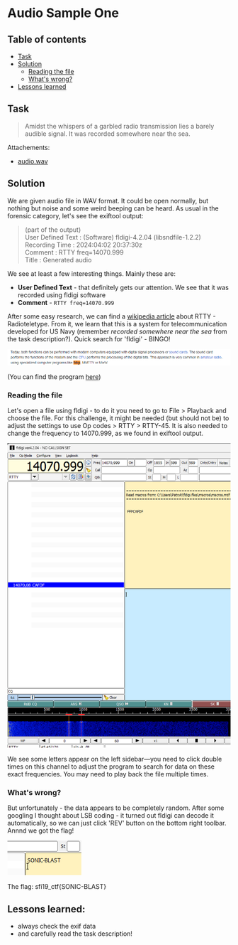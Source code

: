 # Audio Sample One

## Table of contents

- [Task](#task)
- [Solution](#solution)
  - [Reading the file](#reading-the-file)
  - [What's wrong?](#whats-wrong)
- [Lessons learned](#lessons-learned)


## Task

> Amidst the whispers of a garbled radio transmission lies a barely audible signal. It was recorded somewhere near the sea.

Attachements: 
- [audio.wav](audio.wav)


## Solution

We are given audio file in WAV format. It could be open normally, but nothing but noise and some weird beeping can be 
heard. As usual in the forensic category, let's see the exiftool output:

> (part of the output)<br>
> User Defined Text               : (Software) fldigi-4.2.04 (libsndfile-1.2.2)<br>
> Recording Time                  : 2024:04:02 20:37:30z<br>
> Comment                         : RTTY freq=14070.999<br>
> Title                           : Generated audio<br>

We see at least a few interesting things. Mainly these are:
- **User Defined Text** - that definitely gets our attention. We see that it was recorded using fldigi software
- **Comment** - `RTTY freq=14070.999` 

After some easy research, we can find a [wikipedia article](https://en.wikipedia.org/wiki/Radioteletype) about RTTY - Radioteletype.
From it, we learn that this is a system for telecommunication developed for US Navy (remember _recorded somewhere near the sea_ from the task description?).
Quick search for 'fldigi' - BINGO!

![flidgi - Wikipedia](assets/fldigi-wiki.png)

(You can find the program [here](http://www.w1hkj.com/files/fldigi/))

### Reading the file

Let's open a file using fldigi - to do it you need to go to File > Playback and choose the file.
For this challenge, it might be needed (but should not be) to adjust the settings to use Op codes > RTTY > RTTY-45.
It is also needed to change the frequency to 14070.999, as we found in exiftool output.

![flidigi - First Playback](assets/fldigi-first-playback.png/)

We see some letters appear on the left sidebar—you need to click double times on this channel to adjust the program to search
for data on these exact frequencies. You may need to play back the file multiple times.

### What's wrong?

But unfortunately - the data appears to be completely random. After some googling I thought about LSB coding - it turned out
fldigi can decode it automatically, so we can just click 'REV' button on the bottom right toolbar. Annnd we got the flag!

![fldigi - Flag](assets/fldigi-flag.png)

The flag: sfi19_ctf{SONIC-BLAST}

## Lessons learned:
- always check the exif data
- and carefully read the task description!